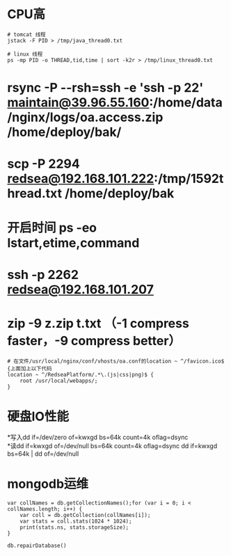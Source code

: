 
# CPU高
```
# tomcat 线程
jstack -F PID > /tmp/java_thread0.txt

# linux 线程
ps -mp PID -o THREAD,tid,time | sort -k2r > /tmp/linux_thread0.txt
```

# rsync -P --rsh=ssh -e 'ssh -p 22' maintain@39.96.55.160:/home/data/nginx/logs/oa.access.zip /home/deploy/bak/

# scp -P 2294 redsea@192.168.101.222:/tmp/1592thread.txt /home/deploy/bak

# 开启时间 ps -eo lstart,etime,command

# ssh -p 2262 redsea@192.168.101.207

# zip -9 z.zip t.txt  （-1 compress faster，-9 compress better）

```
# 在文件/usr/local/nginx/conf/vhosts/oa.conf的location ~ ^/favicon.ico$ {上面加上以下代码
location ~ ^/RedseaPlatform/.*\.(js|css|png)$ {
	root /usr/local/webapps/;
}
```
# 硬盘IO性能
*写入dd if=/dev/zero of=kwxgd bs=64k count=4k oflag=dsync  
*读dd if=kwxgd of=/dev/null bs=64k count=4k oflag=dsync
dd if=kwxgd bs=64k | dd of=/dev/null


# mongodb运维
```
var collNames = db.getCollectionNames();for (var i = 0; i < collNames.length; i++) {  
	var coll = db.getCollection(collNames[i]);    
	var stats = coll.stats(1024 * 1024);    
	print(stats.ns, stats.storageSize); 
}

db.repairDatabase()
```



